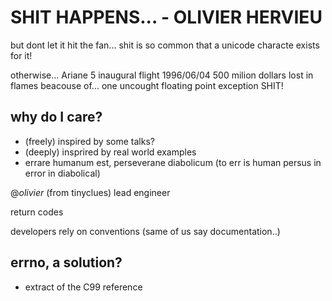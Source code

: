 SHIT HAPPENS... - OLIVIER HERVIEU
=================================

but dont let it hit the fan...
shit is so common that a unicode characte exists for it!

otherwise...
Ariane 5 inaugural flight 1996/06/04 500 milion dollars lost in flames
beacouse of... one uncought floating point exception SHIT!

why do I care?
--------------

- (freely) inspired by some talks?
- (deeply) insprired by real world examples
- errare humanum est, perseverane diabolicum (to err is human persus in
error in diabolical)

@_olivier_ (from tinyclues) lead engineer

return codes

developers rely on conventions (same of us say documentation..)

errno, a solution?
------------------

- extract of the C99 reference

